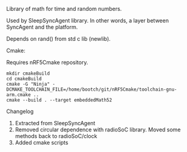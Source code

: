 Library of math for time and random numbers.

Used by SleepSyncAgent library.  In other words, a layer between SyncAgent and the platform.

Depends on rand() from std c lib (newlib).



Cmake:

Requires nRF5Cmake repository.

    mkdir cmakeBuild
    cd cmakeBuild
    cmake -G "Ninja" -DCMAKE_TOOLCHAIN_FILE=/home/bootch/git/nRF5Cmake/toolchain-gnu-arm.cmake ..
    cmake --build . --target embeddedMath52
    



Changelog

1.  Extracted from SleepSyncAgent
2.  Removed circular dependence with radioSoC library.  Moved some methods back to radioSoC/clock
3.  Added cmake scripts
